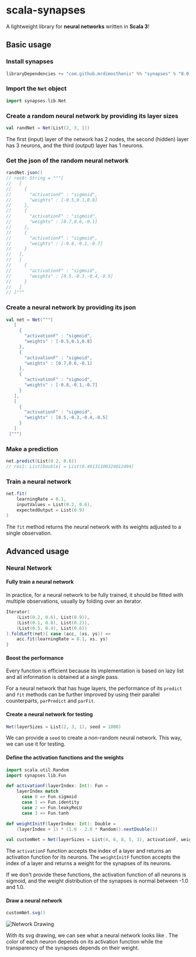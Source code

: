# scala-synapses

A lightweight library for **neural networks** written in **Scala 3**!

## Basic usage

### Install synapses

```scala
libraryDependencies += "com.github.mrdimosthenis" %% "synapses" % "8.0.0-RC3"
```

### Import the `Net` object

```scala
import synapses.lib.Net
```

### Create a random neural network by providing its layer sizes

```scala
val randNet = Net(List(2, 3, 1))
```

The first (input) layer of the network has 2 nodes,
the second (hidden) layer has 3 neurons,
and the third (output) layer has 1 neurons.

### Get the json of the random neural network

```scala
randNet.json()
// res0: String = """[
//   [
//     {
//       "activationF" : "sigmoid",
//       "weights" : [-0.5,0.1,0.8]
//     },
//     {
//       "activationF" : "sigmoid",
//       "weights" : [0.7,0.6,-0.1]
//     },
//     {
//       "activationF" : "sigmoid",
//       "weights" : [-0.8,-0.1,-0.7]
//     }
//   ],
//   [
//     {
//       "activationF" : "sigmoid",
//       "weights" : [0.5,-0.3,-0.4,-0.5]
//     }
//   ]
// ]"""
```

### Create a neural network by providing its json

```scala
val net = Net("""[
   [
     {
       "activationF" : "sigmoid",
       "weights" : [-0.5,0.1,0.8]
     },
     {
       "activationF" : "sigmoid",
       "weights" : [0.7,0.6,-0.1]
     },
     {
       "activationF" : "sigmoid",
       "weights" : [-0.8,-0.1,-0.7]
     }
   ],
   [
     {
       "activationF" : "sigmoid",
       "weights" : [0.5,-0.3,-0.4,-0.5]
     }
   ]
 ]""")
```

### Make a prediction

```scala
net.predict(List(0.2, 0.6))
// res1: List[Double] = List(0.49131100324012494)
```

### Train a neural network

```scala
net.fit(
    learningRate = 0.1,
    inputValues = List(0.2, 0.6),
    expectedOutput = List(0.9)
)
```

The `fit` method returns the neural network with its weights adjusted to a single observation.

## Advanced usage

### Neural Network

#### Fully train a neural network

In practice, for a neural network to be fully trained, it should be fitted with multiple observations,
usually by folding over an iterator.

```scala
Iterator(
    (List(0.2, 0.6), List(0.9)),
    (List(0.1, 0.8), List(0.2)),
    (List(0.5, 0.4), List(0.6))
).foldLeft(net){ case (acc, (xs, ys)) =>
    acc.fit(learningRate = 0.1, xs, ys)
}
```

#### Boost the performance

Every function is efficient because its implementation is based on lazy list
and all information is obtained at a single pass.

For a neural network that has huge layers,
the performance of its `predict` and `fit` methods can be further improved
by using their parallel counterparts, `parPredict` and `parFit`.

#### Create a neural network for testing

```scala
Net(layerSizes = List(2, 3, 1), seed = 1000)
```

We can provide a `seed` to create a non-random neural network.
This way, we can use it for testing.

#### Define the activation functions and the weights

```scala
import scala.util.Random
import synapses.lib.Fun

def activationF(layerIndex: Int): Fun =
    layerIndex match
      case 0 => Fun.sigmoid
      case 1 => Fun.identity
      case 2 => Fun.leakyReLU
      case 3 => Fun.tanh

def weightInitF(layerIndex: Int): Double =
    (layerIndex + 1) * (1.0 - 2.0 * Random().nextDouble())

val customNet = Net(layerSizes = List(4, 6, 8, 5, 3), activationF, weightInitF)
```

The `activationF` function accepts the index of a layer and returns an activation function for its neurons.
The `weightInitF` function accepts the index of a layer and returns a weight for the synapses of its neurons.

If we don't provide these functions, the activation function of all neurons is sigmoid,
and the weight distribution of the synapses is normal between -1.0 and 1.0.

#### Draw a neural network

```scala
customNet.svg()
```

![Network Drawing](https://github.com/mrdimosthenis/Synapses/blob/master/neural_network.png?raw=true)

With its svg drawing, we can see what a neural network looks like .
The color of each neuron depends on its activation function
while the transparency of the synapses depends on their weight.
